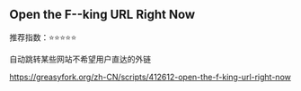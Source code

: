 ## Open the F--king URL Right Now

推荐指数：⭐⭐⭐⭐⭐

自动跳转某些网站不希望用户直达的外链

https://greasyfork.org/zh-CN/scripts/412612-open-the-f-king-url-right-now





























































